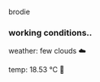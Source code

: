 brodie

<!--weather_start-->
### working conditions..

weather: few clouds ☁️

temp: 18.53 °C 👕

<!--weather_end-->
